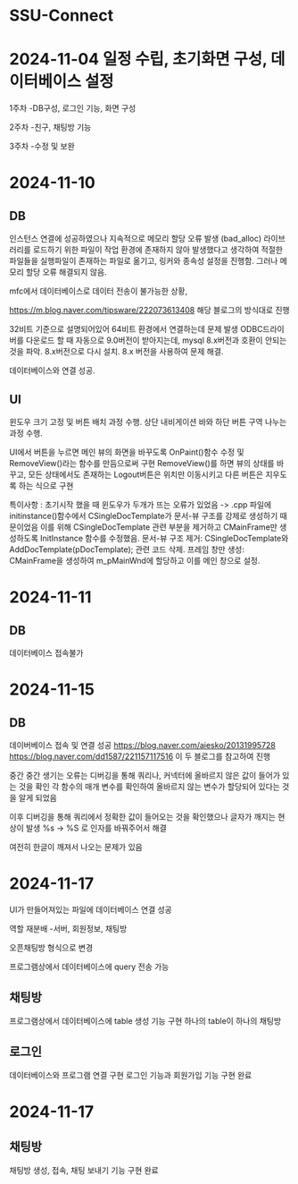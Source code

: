 # SSU-Connect
# 2024-11-04 일정 수립, 초기화면 구성, 데이터베이스 설정
1주차
-DB구성, 로그인 기능, 화면 구성

2주차
-친구, 채팅방 기능

3주차
-수정 및 보완

# 2024-11-10 

## DB
인스턴스 연결에 성공하였으나
지속적으로 메모리 할당 오류 발생
(bad_alloc)
라이브러리를 로드하기 위한 파일이 작업 환경에
존재하지 않아 발생했다고 생각하여 적절한 파일들을
실행파일이 존재하는 파일로 옮기고, 링커와 종속성 설정을
진행함. 그러나 메모리 할당 오류 해결되지 않음.

mfc에서 데이터베이스로 데이터 전송이 불가능한 상황,

https://m.blog.naver.com/tipsware/222073613408
해당 블로그의 방식대로 진행

32비트 기준으로 설명되어있어 64비트 환경에서 연결하는데 문제 발생
ODBC드라이버를 다운로드 할 때 자동으로 9.0버전이 받아지는데, 
mysql 8.x버전과 호환이 안되는 것을 파악. 8.x버전으로 다시 설치.
8.x 버전을 사용하여 문제 해결. 

데이터베이스와 연결 성공. 

## UI
윈도우 크기 고정 및 버튼 배치 과정 수행.
상단 내비게이션 바와 하단 버튼 구역 나누는 과정 수행.

UI에서 버튼을 누르면 메인 뷰의 화면을 바꾸도록 OnPaint()함수 수정 및 RemoveView()라는 함수를 만듬으로써 구현
RemoveView()를 하면 뷰의 상태를 바꾸고, 모든 상태에서도 존재하는 Logout버튼은 위치만 이동시키고 다른 버튼은 지우도록 하는 식으로 구현

특이사항 : 
초기시작 했을 때 윈도우가 두개가 뜨는 오류가 있었음
-> .cpp 파일에 initinstance()함수에서 CSingleDocTemplate가 문서-뷰 구조를 강제로 생성하기 때문이었음
이를 위해 CSingleDocTemplate 관련 부분을 제거하고 CMainFrame만 생성하도록 InitInstance 함수를 수정했음.
문서-뷰 구조 제거: CSingleDocTemplate와 AddDocTemplate(pDocTemplate); 관련 코드 삭제.
프레임 창만 생성: CMainFrame을 생성하여 m_pMainWnd에 할당하고 이를 메인 창으로 설정.

# 2024-11-11 

## DB
데이터베이스 접속불가

# 2024-11-15 

## DB
데이버베이스 접속 및 연결 성공
https://blog.naver.com/aiesko/20131995728
https://blog.naver.com/dd1587/221157117516
이 두 블로그를 참고하여 진행

중간 중간 생기는 오류는 디버깅을 통해 쿼리나, 커넥터에 올바르지 않은 값이 들어가 있는 것을 확인
각 함수의 매개 변수를 확인하여 올바르지 않는 변수가 할당되어 있다는 것을 알게 되었음

이후 디버깅을 통해 쿼리에서 정확한 값이 들어오는 것을 확인했으나 글자가 깨지는 현상이 발생
%s -> %S 로 인자를 바꿔주어서 해결

여전히 한글이 깨져서 나오는 문제가 있음

# 2024-11-17
UI가 만들어져있는 파일에 데이터베이스 연결 성공

역할 재분배 -서버, 회원정보, 채팅방

오픈채팅방 형식으로 변경

프로그램상에서 데이터베이스에 query 전송 가능

## 채팅방
프로그램상에서 데이터베이스에 table 생성 기능 구현
하나의 table이 하나의 채팅방

## 로그인
데이터베이스와 프로그램 연결 구현
로그인 기능과 회원가입 기능 구현 완료

# 2024-11-17

## 채팅방
채팅방 생성, 접속, 채팅 보내기 기능 구현 완료
